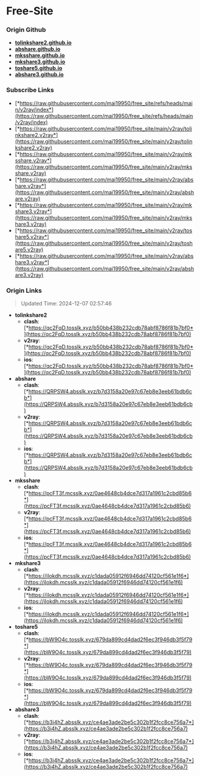 # Free-Site

### Origin Github

- [**tolinkshare2.github.io**](https://github.com/tolinkshare2/tolinkshare2.github.io)
- [**abshare.github.io**](https://github.com/abshare/abshare.github.io)
- [**mksshare.github.io**](https://github.com/mksshare/mksshare.github.io)
- [**mkshare3.github.io**](https://github.com/mkshare3/mkshare3.github.io)
- [**toshare5.github.io**](https://github.com/toshare5/toshare5.github.io)
- [**abshare3.github.io**](https://github.com/abshare3/abshare3.github.io)

### Subscribe Links

- [*https://raw.githubusercontent.com/mai19950/free_site/refs/heads/main/v2ray/index*](https://raw.githubusercontent.com/mai19950/free_site/refs/heads/main/v2ray/index)
- [*https://raw.githubusercontent.com/mai19950/free_site/main/v2ray/tolinkshare2.v2ray*](https://raw.githubusercontent.com/mai19950/free_site/main/v2ray/tolinkshare2.v2ray)
- [*https://raw.githubusercontent.com/mai19950/free_site/main/v2ray/mksshare.v2ray*](https://raw.githubusercontent.com/mai19950/free_site/main/v2ray/mksshare.v2ray)
- [*https://raw.githubusercontent.com/mai19950/free_site/main/v2ray/abshare.v2ray*](https://raw.githubusercontent.com/mai19950/free_site/main/v2ray/abshare.v2ray)
- [*https://raw.githubusercontent.com/mai19950/free_site/main/v2ray/mkshare3.v2ray*](https://raw.githubusercontent.com/mai19950/free_site/main/v2ray/mkshare3.v2ray)
- [*https://raw.githubusercontent.com/mai19950/free_site/main/v2ray/toshare5.v2ray*](https://raw.githubusercontent.com/mai19950/free_site/main/v2ray/toshare5.v2ray)
- [*https://raw.githubusercontent.com/mai19950/free_site/main/v2ray/abshare3.v2ray*](https://raw.githubusercontent.com/mai19950/free_site/main/v2ray/abshare3.v2ray)

### Origin Links

> Updated Time: 2024-12-07 02:57:46

- **tolinkshare2**
  - **clash**: [*https://qc2FqD.tosslk.xyz/b50bb438b232cdb78abf8786f81b7bf0*](https://qc2FqD.tosslk.xyz/b50bb438b232cdb78abf8786f81b7bf0)
  - **v2ray**: [*https://qc2FqD.tosslk.xyz/b50bb438b232cdb78abf8786f81b7bf0*](https://qc2FqD.tosslk.xyz/b50bb438b232cdb78abf8786f81b7bf0)
  - **ios**: [*https://qc2FqD.tosslk.xyz/b50bb438b232cdb78abf8786f81b7bf0*](https://qc2FqD.tosslk.xyz/b50bb438b232cdb78abf8786f81b7bf0)
- **abshare**
  - **clash**: [*https://QRPSW4.absslk.xyz/b7d3158a20e97c67eb8e3eeb61bdb6cb*](https://QRPSW4.absslk.xyz/b7d3158a20e97c67eb8e3eeb61bdb6cb)
  - **v2ray**: [*https://QRPSW4.absslk.xyz/b7d3158a20e97c67eb8e3eeb61bdb6cb*](https://QRPSW4.absslk.xyz/b7d3158a20e97c67eb8e3eeb61bdb6cb)
  - **ios**: [*https://QRPSW4.absslk.xyz/b7d3158a20e97c67eb8e3eeb61bdb6cb*](https://QRPSW4.absslk.xyz/b7d3158a20e97c67eb8e3eeb61bdb6cb)
- **mksshare**
  - **clash**: [*https://pcFT3f.mcsslk.xyz/0ae4648cb4dce7d317a1961c2cbd85b6*](https://pcFT3f.mcsslk.xyz/0ae4648cb4dce7d317a1961c2cbd85b6)
  - **v2ray**: [*https://pcFT3f.mcsslk.xyz/0ae4648cb4dce7d317a1961c2cbd85b6*](https://pcFT3f.mcsslk.xyz/0ae4648cb4dce7d317a1961c2cbd85b6)
  - **ios**: [*https://pcFT3f.mcsslk.xyz/0ae4648cb4dce7d317a1961c2cbd85b6*](https://pcFT3f.mcsslk.xyz/0ae4648cb4dce7d317a1961c2cbd85b6)
- **mkshare3**
  - **clash**: [*https://iIokdh.mcsslk.xyz/c1dada05912f6946dd74120cf561e1f6*](https://iIokdh.mcsslk.xyz/c1dada05912f6946dd74120cf561e1f6)
  - **v2ray**: [*https://iIokdh.mcsslk.xyz/c1dada05912f6946dd74120cf561e1f6*](https://iIokdh.mcsslk.xyz/c1dada05912f6946dd74120cf561e1f6)
  - **ios**: [*https://iIokdh.mcsslk.xyz/c1dada05912f6946dd74120cf561e1f6*](https://iIokdh.mcsslk.xyz/c1dada05912f6946dd74120cf561e1f6)
- **toshare5**
  - **clash**: [*https://bW9O4c.tosslk.xyz/679da899cd4dad2f6ec3f946db3f5f79*](https://bW9O4c.tosslk.xyz/679da899cd4dad2f6ec3f946db3f5f79)
  - **v2ray**: [*https://bW9O4c.tosslk.xyz/679da899cd4dad2f6ec3f946db3f5f79*](https://bW9O4c.tosslk.xyz/679da899cd4dad2f6ec3f946db3f5f79)
  - **ios**: [*https://bW9O4c.tosslk.xyz/679da899cd4dad2f6ec3f946db3f5f79*](https://bW9O4c.tosslk.xyz/679da899cd4dad2f6ec3f946db3f5f79)
- **abshare3**
  - **clash**: [*https://b3i4hZ.absslk.xyz/ce4ae3ade2be5c302b1f2fcc8ce756a7*](https://b3i4hZ.absslk.xyz/ce4ae3ade2be5c302b1f2fcc8ce756a7)
  - **v2ray**: [*https://b3i4hZ.absslk.xyz/ce4ae3ade2be5c302b1f2fcc8ce756a7*](https://b3i4hZ.absslk.xyz/ce4ae3ade2be5c302b1f2fcc8ce756a7)
  - **ios**: [*https://b3i4hZ.absslk.xyz/ce4ae3ade2be5c302b1f2fcc8ce756a7*](https://b3i4hZ.absslk.xyz/ce4ae3ade2be5c302b1f2fcc8ce756a7)
